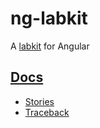 # ng-labkit

A [labkit](https://gitlab.com/labkit) for Angular

## [Docs](./docs/)

- [Stories](./stories/)
- [Traceback](./TRACEBACK.md)
